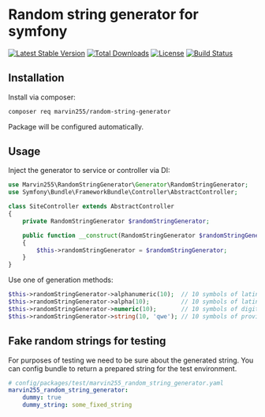 Random string generator for symfony
===================================

[![Latest Stable Version](https://poser.pugx.org/marvin255/random-string-generator/v/stable.png)](https://packagist.org/packages/marvin255/random-string-generator)
[![Total Downloads](https://poser.pugx.org/marvin255/random-string-generator/downloads.png)](https://packagist.org/packages/marvin255/random-string-generator)
[![License](https://poser.pugx.org/marvin255/random-string-generator/license.svg)](https://packagist.org/packages/marvin255/random-string-generator)
[![Build Status](https://github.com/marvin255/random-string-generator/workflows/random_string_generator/badge.svg)](https://github.com/marvin255/random-string-generator/actions?query=workflow%3A%22random_string_generator%22)

Installation
------------

Install via composer:

```bash
composer req marvin255/random-string-generator
```

Package will be configured automatically.


Usage
-----

Inject the generator to service or controller via DI:

```php
use Marvin255\RandomStringGenerator\Generator\RandomStringGenerator;
use Symfony\Bundle\FrameworkBundle\Controller\AbstractController;

class SiteController extends AbstractController
{
    private RandomStringGenerator $randomStringGenerator;

    public function __construct(RandomStringGenerator $randomStringGenerator)
    {
        $this->randomStringGenerator = $randomStringGenerator;
    }
}
```

Use one of generation methods:

```php
$this->randomStringGenerator->alphanumeric(10);  // 10 symbols of latin alphabet or digits
$this->randomStringGenerator->alpha(10);         // 10 symbols of latin alphabet
$this->randomStringGenerator->numeric(10);       // 10 symbols of digits
$this->randomStringGenerator->string(10, 'qwe'); // 10 symbols of provided vocabulary
```


Fake random strings for testing
-------------------------------

For purposes of testing we need to be sure about the generated string. You can config bundle to return a prepared string for the test environment.

```yaml
# config/packages/test/marvin255_random_string_generator.yaml
marvin255_random_string_generator:
    dummy: true
    dummy_string: some_fixed_string
```
